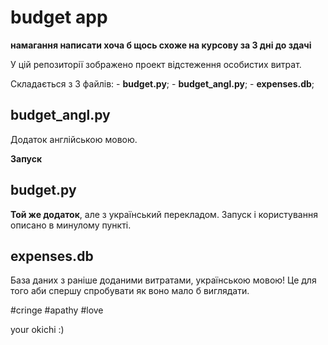# budget app
**намагання написати хоча б щось схоже на курсову за 3 дні до здачі**

У цій репозиторії зображено проект відстеження особистих витрат.

Складається з 3 файлів:
    - **budget.py**;
    - **budget_angl.py**;
    - **expenses.db**;
    
## budget_angl.py

Додаток англійською мовою. 

**Запуск**


## budget.py 

**Той же додаток**, але з український перекладом. Запуск і користування описано в минулому пункті.

## expenses.db

База даних з раніше доданими витратами, українською мовою! Це для того аби спершу спробувати як воно мало б виглядати.



#cringe #apathy #love

your okichi :)
